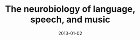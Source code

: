 ---
title: "The neurobiology of language, speech, and music"
collection: publications
permalink: /publication/2013_the-neurobiology-of-language,-speech,-and-music
date: 2013-01-02
year: 2013
venue: 'Music, Language, and the Brain: A Mysterious Relationship'
authors: 'Fritz JB, Poeppel D, et al'
number: '22'
citation: 'Fritz JB, Poeppel D, et al (2013). The neurobiology of language, speech, and music. In: Music, Language, and the Brain: A Mysterious Relationship.'
category: 'chapter'
editor: 'Arbib M (ed.)'
---